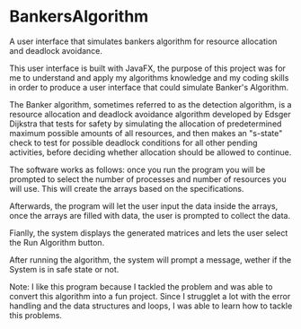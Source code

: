 # BankersAlgorithm
A user interface that simulates bankers algorithm for resource allocation and deadlock avoidance.

This user interface is built with JavaFX, the purpose of this project was for me to understand and apply my algorithms knowledge and my coding skills in order to produce a user interface that could simulate Banker's Algorithm.

The Banker algorithm, sometimes referred to as the detection algorithm, is a resource allocation and deadlock avoidance algorithm developed by Edsger Dijkstra that tests for safety by simulating the allocation of predetermined maximum possible amounts of all resources, and then makes an "s-state" check to test for possible deadlock conditions for all other pending activities, before deciding whether allocation should be allowed to continue.

The software works as follows: once you run the program you will be prompted to select the number of processes and number of resources you will use. This will create the arrays based on the specifications.

Afterwards, the program will let the user input the data inside the arrays, once the arrays are filled with data, the user is prompted to collect the data.

Fianlly, the system displays the generated matrices and lets the user select the Run Algorithm button.

After running the algorithm, the system will prompt a message, wether if the System is in safe state or not.

Note:
I like this program because I tackled the problem and was able to convert this algorithm into a fun project. Since I strugglet a lot with the error handling and the data structures and loops, I was able to learn how to tackle this problems.
